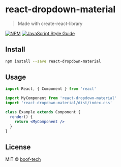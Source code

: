 # react-dropdown-material

> Made with create-react-library

[![NPM](https://img.shields.io/npm/v/react-dropdown-material.svg)](https://www.npmjs.com/package/react-dropdown-material) [![JavaScript Style Guide](https://img.shields.io/badge/code_style-standard-brightgreen.svg)](https://standardjs.com)

## Install

```bash
npm install --save react-dropdown-material
```

## Usage

```jsx
import React, { Component } from 'react'

import MyComponent from 'react-dropdown-material'
import 'react-dropdown-material/dist/index.css'

class Example extends Component {
  render() {
    return <MyComponent />
  }
}
```

## License

MIT © [boof-tech](https://github.com/boof-tech)
